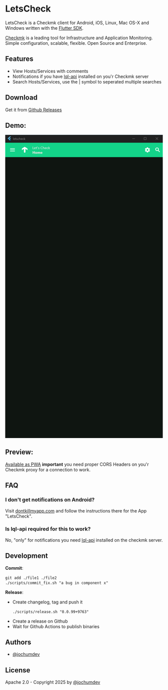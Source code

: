 # LetsCheck

LetsCheck is a Checkmk client for Android, iOS, Linux, Mac OS-X and Windows written with the [Flutter SDK](https://flutter.dev/).

[Checkmk](https://checkmk.com/) is a leading tool for Infrastructure and Application Monitoring. Simple configuration, scalable, flexible. Open Source and Enterprise.

## Features

- View Hosts/Services with comments
- Notifications if you have [lql-api](https://github.com/jochumdev/lql-api) installed on you'r Checkmk server
- Search Hosts/Services, use the | symbol to seperated multiple searches

## Download

Get it from [Github Releases](https://github.com/jochumdev/letscheck/releases)

## Demo:

![image](docs/videos/letscheck_v0.0.1-rc1.webp)

## Preview:

[Available as PWA](https://jochumdev.github.io/letscheck/pwa/) **important** you need proper CORS Headers on you'r Checkmk proxy for a connection to work.

## FAQ

### I don't get notifications on Android?

Visit [dontkillmyapp.com](https://dontkillmyapp.com/) and follow the instructions there for the App "LetsCheck".

### Is lql-api required for this to work?

No, "only" for notifications you need [lql-api](https://github.com/jochumdev/lql-api) installed on the checkmk server.

## Development

**Commit**:

```
git add ./file1 ./file2
./scripts/commit_fix.sh "a bug in component x"
```

**Release**:

- Create changelog, tag and push it
  ```
  ./scripts/release.sh "0.0.99+9763"
  ```
- Create a release on Github
- Wait for Github Actions to publish binaries

## Authors

- [@jochumdev](https://github.com/jochumdev)

## License

Apache 2.0 - Copyright 2025 by [@jochumdev](https://github.com/jochumdev)
